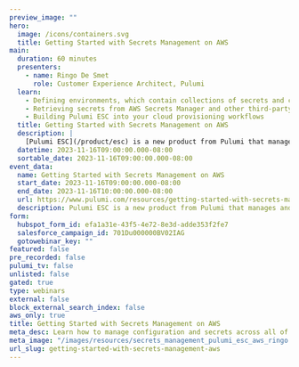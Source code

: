 ```yaml
---
preview_image: ""
hero:
  image: /icons/containers.svg
  title: Getting Started with Secrets Management on AWS
main:
  duration: 60 minutes
  presenters:
    - name: Ringo De Smet
      role: Customer Experience Architect, Pulumi
  learn:
    - Defining environments, which contain collections of secrets and configuration.
    - Retrieving secrets from AWS Secrets Manager and other third-party sources.
    - Building Pulumi ESC into your cloud provisioning workflows
  title: Getting Started with Secrets Management on AWS
  description: |
    [Pulumi ESC](/product/esc) is a new product from Pulumi that manages and tames secrets and configuration complexity across all of your cloud infrastructure and application environments. Pulumi ESC is a new category of configuration-as-code product that enables teams to aggregate secrets and configurations from many sources, manage hierarchical collections of configurations and secrets (“environments”), and consume those configurations and secrets from a variety of different infrastructure and application services.
  datetime: 2023-11-16T09:00:00.000-08:00
  sortable_date: 2023-11-16T09:00:00.000-08:00
event_data:
  name: Getting Started with Secrets Management on AWS
  start_date: 2023-11-16T09:00:00.000-08:00
  end_date: 2023-11-16T10:00:00.000-08:00
  url: https://www.pulumi.com/resources/getting-started-with-secrets-management-aws
  description: Pulumi ESC is a new product from Pulumi that manages and tames secrets and configuration complexity across all of your cloud infrastructure and application environments. Pulumi ESC is a new category of configuration-as-code product that enables teams to aggregate secrets and configurations from many sources, manage hierarchical collections of configurations and secrets (“environments”), and consume those configurations and secrets from a variety of different infrastructure and application services.
form:
  hubspot_form_id: efa1a31e-43f5-4e72-8e3d-adde353f2fe7
  salesforce_campaign_id: 701Du000000BV02IAG
  gotowebinar_key: ""
featured: false
pre_recorded: false
pulumi_tv: false
unlisted: false
gated: true
type: webinars
external: false
block_external_search_index: false
aws_only: true
title: Getting Started with Secrets Management on AWS
meta_desc: Learn how to manage configuration and secrets across all of your AWS environments with Pulumi ESC and AWS Secrets Manager.
meta_image: "/images/resources/secrets_management_pulumi_esc_aws_ringo.png"
url_slug: getting-started-with-secrets-management-aws
---
```


